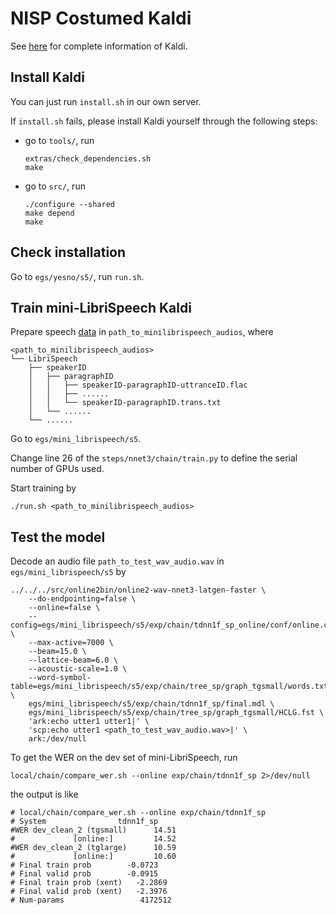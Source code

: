 # NISP Costumed Kaldi

See [here](https://github.com/kaldi-asr/kaldi) for complete information of Kaldi.

## Install Kaldi

You can just run `install.sh` in our own server.

If `install.sh` fails, please install Kaldi yourself through the following steps:

- go to `tools/`, run 

  ```shell
  extras/check_dependencies.sh
  make
  ```

- go to `src/`, run

  ```shell
  ./configure --shared
  make depend
  make
  ```

## Check installation

Go to `egs/yesno/s5/`, run `run.sh`.

## Train mini-LibriSpeech Kaldi

Prepare speech [data](https://www.openslr.org/31/) in `path_to_minilibrispeech_audios`, where

```
<path_to_minilibrispeech_audios>
└── LibriSpeech
    ├── speakerID
    │   ├── paragraphID
    │   │   ├── speakerID-paragraphID-uttranceID.flac
    │   │   ├── ......
    │   │   └── speakerID-paragraphID.trans.txt
    │   └── ......
    └── ......
```

Go to `egs/mini_librispeech/s5`.

Change line 26 of the `steps/nnet3/chain/train.py` to define the serial number of GPUs used.

Start training by 

```shell
./run.sh <path_to_minilibrispeech_audios>
```

## Test the model

Decode an audio file `path_to_test_wav_audio.wav` in `egs/mini_librispeech/s5` by

```shell
../../../src/online2bin/online2-wav-nnet3-latgen-faster \
    --do-endpointing=false \
    --online=false \
    --config=egs/mini_librispeech/s5/exp/chain/tdnn1f_sp_online/conf/online.conf \
    --max-active=7000 \
    --beam=15.0 \
    --lattice-beam=6.0 \
    --acoustic-scale=1.0 \
    --word-symbol-table=egs/mini_librispeech/s5/exp/chain/tree_sp/graph_tgsmall/words.txt \
    egs/mini_librispeech/s5/exp/chain/tdnn1f_sp/final.mdl \
    egs/mini_librispeech/s5/exp/chain/tree_sp/graph_tgsmall/HCLG.fst \
    'ark:echo utter1 utter1|' \
    'scp:echo utter1 <path_to_test_wav_audio.wav>|' \
    ark:/dev/null
```

To get the WER on the dev set of mini-LibriSpeech, run

```shell
local/chain/compare_wer.sh --online exp/chain/tdnn1f_sp 2>/dev/null
```

the output is like

```shell
# local/chain/compare_wer.sh --online exp/chain/tdnn1f_sp
# System                tdnn1f_sp
#WER dev_clean_2 (tgsmall)      14.51
#             [online:]         14.52
#WER dev_clean_2 (tglarge)      10.59
#             [online:]         10.60
# Final train prob        -0.0723
# Final valid prob        -0.0915
# Final train prob (xent)   -2.2869
# Final valid prob (xent)   -2.3976
# Num-params                 4172512
```

